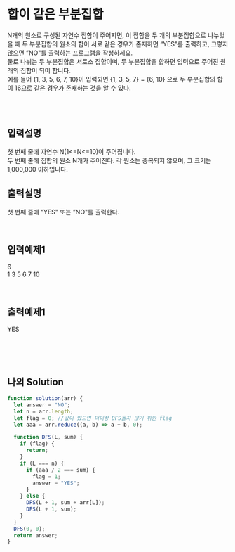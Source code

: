 # 합이 같은 부분집합

N개의 원소로 구성된 자연수 집합이 주어지면, 이 집합을 두 개의 부분집합으로 나누었을 때 두 부분집합의 원소의 합이 서로 같은 경우가 존재하면 “YES"를 출력하고, 그렇지 않으면 ”NO"를 출력하는 프로그램을 작성하세요.<br/>
둘로 나뉘는 두 부분집합은 서로소 집합이며, 두 부분집합을 합하면 입력으로 주어진 원래의 집합이 되어 합니다.<br/>
예를 들어 {1, 3, 5, 6, 7, 10}이 입력되면 {1, 3, 5, 7} = {6, 10} 으로 두 부분집합의 합이 16으로 같은 경우가 존재하는 것을 알 수 있다.

<br/>
<br/>

## 입력설명

첫 번째 줄에 자연수 N(1<=N<=10)이 주어집니다.<br/>
두 번째 줄에 집합의 원소 N개가 주어진다. 각 원소는 중복되지 않으며, 그 크기는 1,000,000 이하입니다.

## 출력설명

첫 번째 줄에 “YES" 또는 ”NO"를 출력한다.

<br/>

## 입력예제1

6<br/>
1 3 5 6 7 10

<br/>

## 출력예제1

YES
<br/>
<br/>

<br/>
<br/>

## 나의 Solution

```javascript
function solution(arr) {
  let answer = "NO";
  let n = arr.length;
  let flag = 0; //값이 있으면 더이상 DFS돌지 않기 위한 flag
  let aaa = arr.reduce((a, b) => a + b, 0);

  function DFS(L, sum) {
    if (flag) {
      return;
    }
    if (L === n) {
      if (aaa / 2 === sum) {
        flag = 1;
        answer = "YES";
      }
    } else {
      DFS(L + 1, sum + arr[L]);
      DFS(L + 1, sum);
    }
  }
  DFS(0, 0);
  return answer;
}
```
